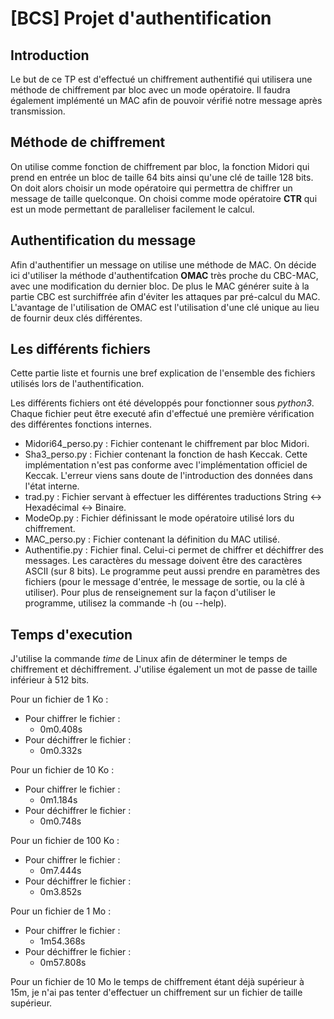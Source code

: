 <Auteur : DUMANGET Dorian>



# [BCS] Projet d'authentification



## Introduction

Le but de ce TP est d'effectué un chiffrement authentifié qui utilisera une méthode de chiffrement par bloc avec un mode opératoire. Il faudra également implémenté un MAC afin de pouvoir vérifié notre message après transmission.

## Méthode de chiffrement

On utilise comme fonction de chiffrement par bloc, la fonction Midori qui prend en entrée un bloc de taille 64 bits ainsi qu'une clé de taille 128 bits. On doit alors choisir un mode opératoire qui permettra de chiffrer un message de taille quelconque. On choisi comme mode opératoire **CTR** qui est un mode permettant de paralleliser facilement le calcul.

## Authentification du message

Afin d'authentifier un message on utilise une méthode de MAC. On décide ici d'utiliser la méthode d'authentifcation **OMAC** très proche du CBC-MAC, avec une modification du dernier bloc. De plus le MAC générer suite à la partie CBC est surchiffrée afin d'éviter les attaques par pré-calcul du MAC. L'avantage de l'utilisation de OMAC est l'utilisation d'une clé unique au lieu de fournir deux clés différentes.

## Les différents fichiers

Cette partie liste et fournis une bref explication de l'ensemble des fichiers utilisés lors de l'authentification.

Les différents fichiers ont été développés pour fonctionner sous *python3*. Chaque fichier peut être executé afin d'effectué une première vérification des différentes fonctions internes.

- Midori64_perso.py : Fichier contenant le chiffrement par bloc Midori.
- Sha3_perso.py : Fichier contenant la fonction de hash Keccak. Cette implémentation n'est pas conforme avec l'implémentation officiel de Keccak. L'erreur viens sans doute de l'introduction des données dans l'état interne.
- trad.py : Fichier servant à effectuer les différentes traductions String <-> Hexadécimal <-> Binaire.
- ModeOp.py : Fichier définissant le mode opératoire utilisé lors du chiffrement.
- MAC_perso.py : Fichier contenant la définition du MAC utilisé.
- Authentifie.py : Fichier final. Celui-ci permet de chiffrer et déchiffrer des messages. Les caractères du message doivent être des caractères ASCII (sur 8 bits).  Le programme peut aussi prendre en paramètres des fichiers (pour le message d'entrée, le message de sortie, ou la clé à utiliser). Pour plus de renseignement sur la façon d'utiliser le programme, utilisez la commande -h (ou --help).

## Temps d'execution

J'utilise la commande *time* de Linux afin de déterminer le temps de chiffrement et déchiffrement. J'utilise également un mot de passe de taille inférieur à 512 bits.

Pour un fichier de 1 Ko :

- Pour chiffrer le fichier :
    - 0m0.408s
- Pour déchiffrer le fichier :
    - 0m0.332s

Pour un fichier de 10 Ko :

- Pour chiffrer le fichier :
    - 0m1.184s
- Pour déchiffrer le fichier :
    - 0m0.748s

Pour un fichier de 100 Ko :

- Pour chiffrer le fichier :
    - 0m7.444s
- Pour déchiffrer le fichier :
    - 0m3.852s

Pour un fichier de 1 Mo :

- Pour chiffrer le fichier :
    - 1m54.368s
- Pour déchiffrer le fichier :
    - 0m57.808s

Pour un fichier de 10 Mo le temps de chiffrement étant déjà supérieur à 15m, je n'ai pas tenter d'effectuer un chiffrement sur un fichier de taille supérieur.

​	
